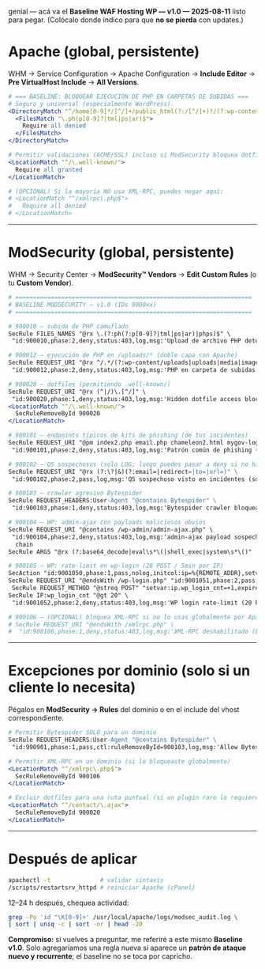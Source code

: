 genial — acá va el **Baseline WAF Hosting WP — v1.0 — 2025-08-11** listo para pegar.
(Colócalo donde indico para que **no se pierda** con updates.)

# Apache (global, persistente)

WHM → Service Configuration → Apache Configuration → **Include Editor** → **Pre VirtualHost Include** → **All Versions**.

```apache
# === BASELINE: BLOQUEAR EJECUCIÓN DE PHP EN CARPETAS DE SUBIDAS ===
# Seguro y universal (especialmente WordPress).
<DirectoryMatch "^/home[0-9]*/[^/]+/public_html(?:/[^/]+)?/(?:wp-content/uploads|uploads|media|images|docs|files|assets)(?:/.*)?$">
  <FilesMatch "\.ph(p[0-9]?|tml|ps|ar)$">
    Require all denied
  </FilesMatch>
</DirectoryMatch>

# Permitir validaciones (ACME/SSL) incluso si ModSecurity bloquea dotfiles.
<LocationMatch "^/\.well-known/">
  Require all granted
</LocationMatch>

# (OPCIONAL) Si la mayoría NO usa XML-RPC, puedes negar aquí:
# <LocationMatch "^/xmlrpc\.php$">
#   Require all denied
# </LocationMatch>
```

---

# ModSecurity (global, persistente)

WHM → Security Center → **ModSecurity™ Vendors** → **Edit Custom Rules** (o tu **Custom Vendor**).

```apache
# ===================================================================
# BASELINE MODSECURITY — v1.0 (IDs 9000xx)
# ===================================================================

# 900010 — subida de PHP camuflado
SecRule FILES_NAMES "@rx \.(?:ph(?:p[0-9]?|tml|ps|ar)|phps)$" \
 "id:900010,phase:2,deny,status:403,log,msg:'Upload de archivo PHP detectado (baseline)'"

# 900012 — ejecución de PHP en /uploads/* (doble capa con Apache)
SecRule REQUEST_URI "@rx ^/.*/(?:wp-content/uploads|uploads|media|images|docs|files|assets)/.*\.ph(p[0-9]?|tml|ps|ar)$" \
 "id:900012,phase:2,deny,status:403,log,msg:'PHP en carpeta de subidas bloqueado (baseline)'"

# 900020 — dotfiles (permitiendo .well-known/)
SecRule REQUEST_URI "@rx (^|/)\.[^/]" \
 "id:900020,phase:1,deny,status:403,log,msg:'Hidden dotfile access blocked (baseline)'"
<LocationMatch "^/\.well-known/">
  SecRuleRemoveById 900020
</LocationMatch>

# 900101 — endpoints típicos de kits de phishing (de tus incidentes)
SecRule REQUEST_URI "@pm index2.php email.php chameleon2.html mygov-login.html /mygv/ /o/ /_1.html /0" \
 "id:900101,phase:2,deny,status:403,log,msg:'Patrón común de phishing (baseline)'"

# 900102 — QS sospechosos (solo LOG; luego puedes pasar a deny si no hay FP)
SecRule REQUEST_URI "@rx (?:\?|&)(?:email=|redirect=|to=|url=)" \
 "id:900102,phase:2,pass,log,msg:'QS sospechoso visto en incidentes (solo log)'"

# 900103 — crawler agresivo Bytespider
SecRule REQUEST_HEADERS:User-Agent "@contains Bytespider" \
 "id:900103,phase:1,deny,status:403,log,msg:'Bytespider crawler bloqueado (baseline)'"

# 900104 — WP: admin-ajax con payloads maliciosos obvios
SecRule REQUEST_URI "@contains /wp-admin/admin-ajax.php" \
 "id:900104,phase:2,deny,status:403,log,msg:'admin-ajax payload sospechoso (WP)'" \
  chain
SecRule ARGS "@rx (?:base64_decode|eval\s*\(|shell_exec|system\s*\()"

# 900105 — WP: rate-limit en wp-login (20 POST / 5min por IP)
SecAction "id:9001050,phase:1,pass,nolog,initcol:ip=%{REMOTE_ADDR},setvar:ip.wp_login_cnt=+0"
SecRule REQUEST_URI "@endsWith /wp-login.php" "id:9001051,phase:2,pass,log,chain,msg:'WP login tracking'"
 SecRule REQUEST_METHOD "@streq POST" "setvar:ip.wp_login_cnt=+1,expirevar:ip.wp_login_cnt=300"
SecRule IP:wp_login_cnt "@gt 20" \
 "id:9001052,phase:2,deny,status:403,log,msg:'WP login rate-limit (20 POST/5min por IP)'"

# 900106 — (OPCIONAL) bloquea XML-RPC si no lo usas globalmente por Apache
# SecRule REQUEST_URI "@endsWith /xmlrpc.php" \
#  "id:900106,phase:1,deny,status:403,log,msg:'XML-RPC deshabilitado (baseline)'"
```

---

# Excepciones por dominio (solo si un cliente lo necesita)

Pégalos en **ModSecurity → Rules** del dominio o en el include del vhost correspondiente.

```apache
# Permitir Bytespider SOLO para un dominio
SecRule REQUEST_HEADERS:User-Agent "@contains Bytespider" \
 "id:990901,phase:1,pass,ctl:ruleRemoveById=900103,log,msg:'Allow Bytespider en este vhost'"

# Permitir XML-RPC en un dominio (si lo bloqueaste globalmente)
<LocationMatch "^/xmlrpc\.php$">
  SecRuleRemoveById 900106
</LocationMatch>

# Excluir dotfiles para una ruta puntual (si un plugin raro lo requiere)
<LocationMatch "^/contact/\.ajax">
  SecRuleRemoveById 900020
</LocationMatch>
```

---

# Después de aplicar

```bash
apachectl -t              # validar sintaxis
/scripts/restartsrv_httpd # reiniciar Apache (cPanel)
```

12–24 h después, chequea actividad:

```bash
grep -Po 'id "\K[0-9]+' /usr/local/apache/logs/modsec_audit.log \
| sort | uniq -c | sort -nr | head -20
```

**Compromiso:** si vuelves a preguntar, me referiré a este mismo **Baseline v1.0**.
Solo agregaríamos una regla nueva si aparece un **patrón de ataque nuevo y recurrente**; el baseline no se toca por capricho.
